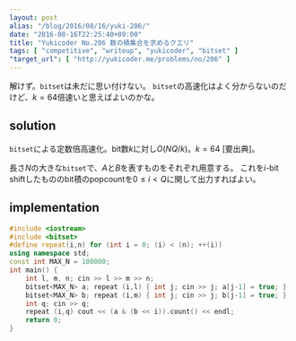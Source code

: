 ```yaml
---
layout: post
alias: "/blog/2016/08/16/yuki-206/"
date: "2016-08-16T22:25:40+09:00"
title: "Yukicoder No.206 数の積集合を求めるクエリ"
tags: [ "competitive", "writeup", "yukicoder", "bitset" ]
"target_url": [ "http://yukicoder.me/problems/no/206" ]
---
```


解けず。`bitset`は未だに思い付けない。
`bitset`の高速化はよく分からないのだけど、$k = 64$倍速いと思えばよいのかな。

## solution

`bitset`による定数倍高速化。bit数$k$に対し$O(NQ/k)$。$k = 64$ [要出典]。

長さ$N$の大きな`bitset`で、$A$と$B$を表すものをそれぞれ用意する。
これを$i$-bit shiftしたもののbit積のpopcountを$0 \le i \lt Q$に関して出力すればよい。

## implementation

``` c++
#include <iostream>
#include <bitset>
#define repeat(i,n) for (int i = 0; (i) < (n); ++(i))
using namespace std;
const int MAX_N = 100000;
int main() {
    int l, m, n; cin >> l >> m >> n;
    bitset<MAX_N> a; repeat (i,l) { int j; cin >> j; a[j-1] = true; }
    bitset<MAX_N> b; repeat (i,m) { int j; cin >> j; b[j-1] = true; }
    int q; cin >> q;
    repeat (i,q) cout << (a & (b << i)).count() << endl;
    return 0;
}
```
